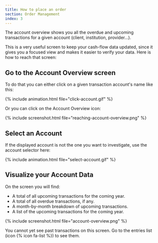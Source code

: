 ```yaml
---
title: How to place an order
section: Order Management
index: 3
---
```


The account overview shows you all the overdue and upcoming transactions for a given account (client, institution, provider...).

This is a very useful screen to keep your cash-flow data updated, since it gives you a focused view and makes it easier to verify your data. Here is how to reach that screen:

## Go to the Account Overview screen

To do that you can either click on a given transaction account's name like this:

{% include animation.html file="click-account.gif" %}

Or you can click on the Account Overview icon:

{% include screenshot.html file="reaching-account-overview.png" %}

## Select an Account

If the displayed account is not the one you want to investigate, use the account selector here:

{% include animation.html file="select-account.gif" %}

## Visualize your Account Data

On the screen you will find:

* A total of all upcoming transactions for the coming year.
* A total of all overdue transactions, if any.
* A month-by-month breakdown of upcoming transactions.
* A list of the upcoming transactions for the coming year.

{% include screenshot.html file="account-overview.png" %}

<div class='alert alert-info' role='alert'>
  <i class="fa fa-warning"></i> You cannot yet see past transactions on this screen. Go to the entries list (icon {% icon fa-list %}) to see them.
</div>
